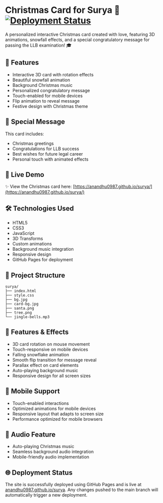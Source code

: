 # Christmas Card for Surya 🎄 [![Deployment Status](https://img.shields.io/website?url=https%3A%2F%2Fanandhu0987.github.io%2Fsurya%2F)](https://anandhu0987.github.io/surya/)

A personalized interactive Christmas card created with love, featuring 3D animations, snowfall effects, and a special congratulatory message for passing the LLB examination! 🎓

## 🌟 Features

- Interactive 3D card with rotation effects
- Beautiful snowfall animation
- Background Christmas music
- Personalized congratulatory message
- Touch-enabled for mobile devices
- Flip animation to reveal message
- Festive design with Christmas theme

## 🎯 Special Message

This card includes:
- Christmas greetings
- Congratulations for LLB success
- Best wishes for future legal career
- Personal touch with animated effects

## 🚀 Live Demo

✨ View the Christmas card here: [https://anandhu0987.github.io/surya/](https://anandhu0987.github.io/surya/)

## 🛠️ Technologies Used

- HTML5
- CSS3
- JavaScript
- 3D Transforms
- Custom animations
- Background music integration
- Responsive design
- GitHub Pages for deployment

## 📁 Project Structure

```
surya/
├── index.html
├── style.css
├── bg.jpg
├── card-bg.jpg
├── santa.png
├── tree.png
└── jingle-bells.mp3
```

## 🎨 Features & Effects

- 3D card rotation on mouse movement
- Touch-responsive on mobile devices
- Falling snowflake animation
- Smooth flip transition for message reveal
- Parallax effect on card elements
- Auto-playing background music
- Responsive design for all screen sizes

## 📱 Mobile Support

- Touch-enabled interactions
- Optimized animations for mobile devices
- Responsive layout that adapts to screen size
- Performance optimized for mobile browsers

## 📝 Audio Feature

- Auto-playing Christmas music
- Seamless background audio integration
- Mobile-friendly audio implementation

## 🌐 Deployment Status

The site is successfully deployed using GitHub Pages and is live at [anandhu0987.github.io/surya](https://anandhu0987.github.io/surya/). Any changes pushed to the main branch will automatically trigger a new deployment. 